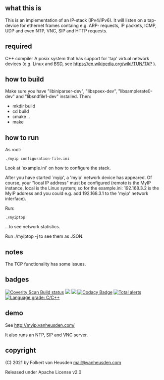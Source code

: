what this is
------------
This is an implementation of an IP-stack (IPv4/IPv6).
It will listen on a tap-device for ethernet frames containg e.g. ARP-
requests, IP packets, ICMP, UDP and even NTP, VNC, SIP and HTTP requests.

required
--------
C++ compiler
A posix system that has support for 'tap' virtual network devices (e.g.
Linux and BSD, see https://en.wikipedia.org/wiki/TUN/TAP ).

how to build
------------
Make sure you have "libiniparser-dev", "libspeex-dev", "libsamplerate0-dev" and "libsndfile1-dev" installed. Then:

* mkdir build
* cd build
* cmake ..
* make

how to run
----------
As root:

	./myip configuration-file.ini

Look at 'example.ini' on how to configure the stack.

After you have started `myip', a 'myip' network device has appeared.
Of course, your "local IP address" must be configured (remote is the MyIP instance, local is the Linux system; so for the example.ini: 192.168.3.2 is the MyIP address and you could e.g. add 192.168.3.1 to the 'myip' network interface).

Run:

	./myiptop

...to see network statistics.

Run ./myiptop -j to see them as JSON.

notes
-----
The TCP functionality has some issues.

badges
------
<a href="https://scan.coverity.com/projects/folkertvanheusden-myip"><img alt="Coverity Scan Build status" src="https://scan.coverity.com/projects/23472/badge.svg"/></a>
<img src="https://img.shields.io/github/license/folkertvanheusden/MyIP">
<img src="https://img.shields.io/travis/com/folkertvanheusden/MyIP">
[![Codacy Badge](https://app.codacy.com/project/badge/Grade/9f791b96f10a48eba323215bc5feed1a)](https://www.codacy.com/gh/folkertvanheusden/MyIP/dashboard?utm_source=github.com&amp;utm_medium=referral&amp;utm_content=folkertvanheusden/MyIP&amp;utm_campaign=Badge_Grade)
[![Total alerts](https://img.shields.io/lgtm/alerts/g/folkertvanheusden/MyIP.svg?logo=lgtm&logoWidth=18)](https://lgtm.com/projects/g/folkertvanheusden/MyIP/alerts/)
[![Language grade: C/C++](https://img.shields.io/lgtm/grade/cpp/g/folkertvanheusden/MyIP.svg?logo=lgtm&logoWidth=18)](https://lgtm.com/projects/g/folkertvanheusden/MyIP/context:cpp)

demo
----
See http://myip.vanheusden.com/

It also runs an NTP, SIP and VNC server.

copyright
---------
(C) 2021 by Folkert van Heusden <mail@vanheusden.com>

Released under Apache License v2.0
